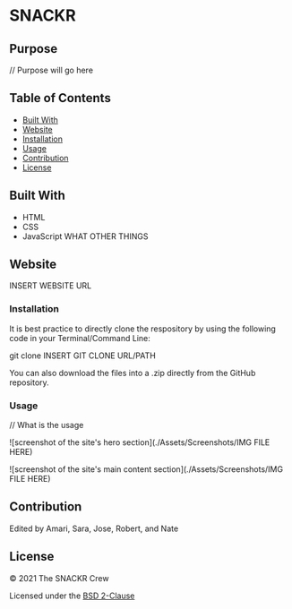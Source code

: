 # SNACKR

## Purpose

// Purpose will go here

## Table of Contents
- [Built With](#built-with)
- [Website](#website)
- [Installation](#installation)
- [Usage](#usage)
- [Contribution](#contribution)
- [License](#license)

## Built With

* HTML
* CSS
* JavaScript
WHAT OTHER THINGS

## Website

INSERT WEBSITE URL

### Installation

It is best practice to directly clone the respository by using the following code in your Terminal/Command Line:

git clone INSERT GIT CLONE URL/PATH

You can also download the files into a .zip directly from the GitHub repository.

### Usage

// What is the usage

![screenshot of the site's hero section](./Assets/Screenshots/IMG FILE HERE)

![screenshot of the site's main content section](./Assets/Screenshots/IMG FILE HERE)

## Contribution
Edited by Amari, Sara, Jose, Robert, and Nate

## License

&copy; 2021 The SNACKR Crew

Licensed under the [BSD 2-Clause](LICENSE.txt)